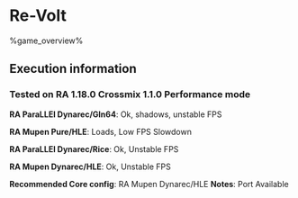 # Re-Volt 

%game_overview%

## Execution information

### Tested on RA 1.18.0 Crossmix 1.1.0 Performance mode

**RA ParaLLEl Dynarec/Gln64**: Ok, shadows, unstable FPS

**RA Mupen Pure/HLE**: Loads, Low FPS Slowdown

**RA ParaLLEl Dynarec/Rice**: Ok, Unstable FPS

**RA Mupen Dynarec/HLE**: Ok, Unstable FPS

**Recommended Core config**: RA Mupen Dynarec/HLE
**Notes**: Port Available
